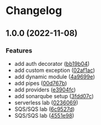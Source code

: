 # Changelog

## 1.0.0 (2022-11-08)


### Features

* add auth decorator ([bb19b04](https://github.com/vkunskaya/nestjs-rest-api/commit/bb19b040f04d0b76d8ea12c8e0fd5f593c681073))
* add custom exception ([02af1ac](https://github.com/vkunskaya/nestjs-rest-api/commit/02af1ac28c9c23bbce3c8e7770268e0e446e1dbe))
* add dynamic module ([4a9699e](https://github.com/vkunskaya/nestjs-rest-api/commit/4a9699e98ac801ae30fcab3639ff719880ce92e0))
* add pipes ([00d767b](https://github.com/vkunskaya/nestjs-rest-api/commit/00d767b0d231f2b4190299a34c5aebf40c5b7be4))
* add providers ([e3904fc](https://github.com/vkunskaya/nestjs-rest-api/commit/e3904fcfcce0bcab3274bff537b79dd7458bd7a5))
* add sonarqube setup ([3fdd07c](https://github.com/vkunskaya/nestjs-rest-api/commit/3fdd07c953d4278517fc6cedf67a215fbd513119))
* serverless lab ([0236069](https://github.com/vkunskaya/nestjs-rest-api/commit/0236069b873864e014af70df3859a9f53dd723ce))
* SQS/SQS lab ([6c9527d](https://github.com/vkunskaya/nestjs-rest-api/commit/6c9527deddc0a483c19750d71d8378d9ff70af42))
* SQS/SQS lab ([4551e98](https://github.com/vkunskaya/nestjs-rest-api/commit/4551e98cab24739e598f175eef502ab5e5c71525))
